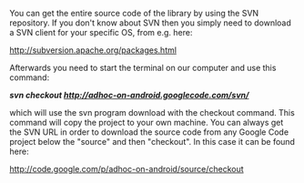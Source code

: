 You can get the entire source code of the library by using the SVN repository. If you don't know about SVN then you simply need to download a SVN client for your specific OS, from e.g. here:

http://subversion.apache.org/packages.html

Afterwards you need to start the terminal on our computer and use this command:

<b><i>svn checkout <a href='http://adhoc-on-android.googlecode.com/svn/'>http://adhoc-on-android.googlecode.com/svn/</a></i></b>

which will use the svn program download with the checkout command. This command will copy the project to your own machine. You can always get the SVN URL in order to download the source code from any Google Code project below the "source" and then "checkout". In this case it can be found here:

http://code.google.com/p/adhoc-on-android/source/checkout